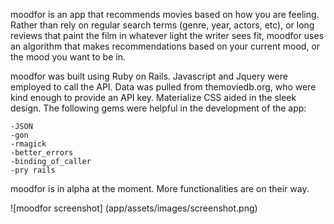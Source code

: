 moodfor is an app that recommends movies based on how you are feeling. Rather than rely on regular search terms (genre, year, actors, etc), or long reviews that paint the film in whatever light the writer sees fit, moodfor uses an algorithm that makes recommendations based on your current mood, or the mood you want to be in.

moodfor was built using Ruby on Rails. Javascript and Jquery were employed to call the API. Data was pulled from themoviedb.org, who were kind enough to provide an API key. Materialize CSS aided in the sleek design. The following gems were helpful in the development of the app:

	-JSON
	-gon
	-rmagick
	-better_errors
	-binding_of_caller
	-pry rails

moodfor is in alpha at the moment. More functionalities are on their way.

![moodfor screenshot] (app/assets/images/screenshot.png)